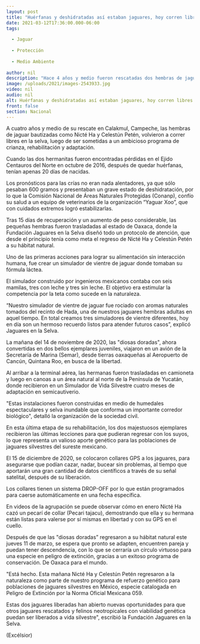 ```yaml
---
layout: post
title: "Huérfanas y deshidratadas así estaban jaguares, hoy corren libres en la selva"
date: 2021-03-12T17:36:00.000-06:00
tags:
  
  - Jaguar
  
  - Protección
  
  - Medio Ambiente
  
author: nil
description: "Hace 4 años y medio fueron rescatadas dos hembras de jaguar en Calakmul, Campeche; hoy lucen así"
image: /uploads/2021/images-2543933.jpg
video: nil
audio: nil
alt: Huérfanas y deshidratadas así estaban jaguares, hoy corren libres en la selva
front: false
section: Nacional
---
```


A cuatro años y medio de su rescate en Calakmul, Campeche, las hembras de jaguar bautizadas como Nicté Ha y Celestún Petén, volvieron a correr libres en la selva, luego de ser sometidas a un ambicioso programa de crianza, rehabilitación y adaptación.

Cuando las dos hermanitas fueron encontradas pérdidas en el Ejido Centauros del Norte en octubre de 2016, después de quedar huérfanas, tenían apenas 20 días de nacidas.

Los pronósticos para las crías no eran nada alentadores, ya que sólo pesaban 600 gramos y presentaban un grave estado de deshidratación, por lo que la Comisión Nacional de Áreas Naturales Protegidas (Conanp), confío su salud a un equipo de veterinarios de la organización “Yaguar Xoo”, que con cuidados extremos logró estabilizarlas.

Tras 15 días de recuperación y un aumento de peso considerable, las pequeñas hembras fueron trasladadas al estado de Oaxaca, donde la Fundación Jaguares en la Selva diseñó todo un protocolo de atención, que desde el principio tenía como meta el regreso de Nicté Ha y Celestún Petén a su hábitat natural.

Uno de las primeras acciones para lograr su alimentación sin interacción humana, fue crear un simulador de vientre de jaguar donde tomaban su fórmula láctea.

El simulador construido por ingenieros mexicanos contaba con seis mamilas, tres con leche y tres sin leche. El objetivo era estimular la competencia por la teta como sucede en la naturaleza.

“Nuestro simulador de vientre de jaguar fue rociado con aromas naturales tomados del recinto de Hada, una de nuestros jaguares hembras adultas en aquel tiempo. En total creamos tres simuladores de vientre diferentes, hoy en día son un hermoso recuerdo listos para atender futuros casos”, explicó Jaguares en la Selva.

La mañana del 14 de noviembre de 2020, las "diosas doradas", ahora convertidas en dos bellos ejemplares juveniles, viajaron en un avión de la Secretaría de Marina (Semar), desde tierras oaxaqueñas al Aeropuerto de Cancún, Quintana Roo, en busca de la libertad.

Al arribar a la terminal aérea, las hermanas fueron trasladadas en camioneta y luego en canoas a un área natural al norte de la Península de Yucatán, donde recibieron en un Simulador de Vida Silvestre cuatro meses de adaptación en semicautiverio.

"Estas instalaciones fueron construidas en medio de humedales espectaculares y selva inundable que conforma un importante corredor biológico", detalló la organización de la sociedad civil.

En esta última etapa de su rehabilitación, los dos majestuosos ejemplares recibieron las últimas lecciones para que pudieran regresar con los suyos, lo que representa un valioso aporte genético para las poblaciones de jaguares silvestres del sureste mexicano.

El 15 de diciembre de 2020, se colocaron collares GPS a los jaguares, para asegurarse que podían cazar, nadar, bucear sin problemas, al tiempo que aportarán una gran cantidad de datos científicos a través de su señal satelital, después de su liberación.

Los collares tienen un sistema DROP-OFF por lo que están programados para caerse automáticamente en una fecha específica.

En videos de la agrupación se puede observar cómo en enero Nicté Ha cazó un pecarí de collar (Pecari tajacu), demostrando que ella y su hermana están listas para valerse por sí mismas en libertad y con su GPS en el cuello.

Después de que las "diosas doradas” regresaron a su hábitat natural este jueves 11 de marzo, se espera que pronto se adapten, encuentren pareja y puedan tener descendencia, con lo que se cerraría un círculo virtuoso para una especie en peligro de extinción, gracias a un exitoso programa de conservación. De Oaxaca para el mundo.

"Está hecho. Esta mañana Nicté Ha y Celestún Petén regresaron a la naturaleza como parte de nuestro programa de refuerzo genético para poblaciones de jaguares silvestres en México, especie catalogada en Peligro de Extinción por la Norma Oficial Mexicana 059.

Estas dos jaguares liberadas han abierto nuevas oportunidades para que otros jaguares rescatados y felinos neotropicales con viabilidad genética puedan ser liberados a vida silvestre", escribió la Fundación Jaguares en la Selva.

(Excélsior)